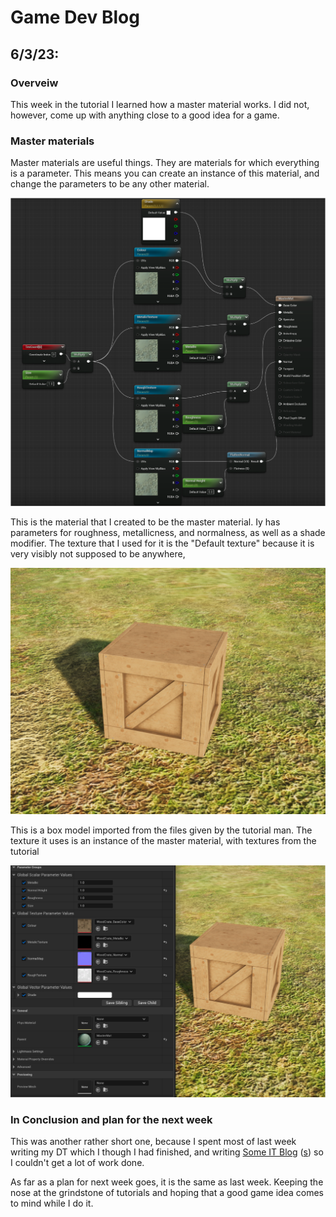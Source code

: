 # Game Dev Blog 

## 6/3/23: 

### Overveiw

This week in the tutorial I learned how a master material works. I did not, however, come up with anything close to a good idea for a game.

### Master materials

Master materials are useful things. They are materials for which everything is a parameter. This means you can create an instance of this material, and change the parameters to be any other material.

<img src="../Images/Master Material.png" title="Material Boxes.png" width="800"/>

This is the material that I created to be the master material. Iy has parameters for roughness, metallicness, and normalness, as well as a shade modifier. The texture that I used for it is the "Default texture" because it is very visibly not supposed to be anywhere,

<img src="../Images/Box instance.png" title="Boxes Material.png" width="800"/>

This is a box model imported from the files given by the tutorial man. The texture it uses is an instance of the master material, with textures from the tutorial

<img src="../Images/Box instance Edit.png" title="Boxes Material Boxes.png" width="800"/>



### In Conclusion and plan for the next week

This was another rather short one, because I spent most of last week writing my DT which I though I had finished, and writing [Some IT Blog](https://ham-ish.github.io/Y12-Game-Dev-Blog/) ([s](https://ham-ish.github.io/Y12-Robotics-Blog/)) so I couldn't get a lot of work done.

As far as a plan for next week goes, it is the same as last week. Keeping the nose at the grindstone of tutorials and hoping that a good game idea comes to mind while I do it.